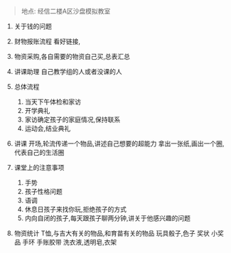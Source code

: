 > 地点: 经信二楼A区沙盘模拟教室

1. 关于钱的问题
2. 财物报账流程
   看好链接,
3. 物资采购,各自需要的物资自己买,总表汇总
4. 讲课助理
   自己教学组的人或者没课的人
5. 总体流程
   1. 当天下午体检和家访
   2. 开学典礼
   3. 家访确定孩子的家庭情况,保持联系
   4. 运动会,结业典礼
6. 讲课
   开场,轮流传递一个物品,讲述自己想要的超能力
   拿出一张纸,画出一个圈,代表自己的生活圈
7. 课堂上的注意事项
   1. 手势
   2. 孩子性格问题
   3. 语调
   4. 休息日孩子来找你玩,拒绝孩子的方式
   5. 内向自闭的孩子,每天跟孩子聊两分钟,讲关于他感兴趣的问题

8. 物资统计
   T恤,与吉大有关的物品,和育苗有关的物品
   玩具骰子,色子
   奖状
   小奖品
   手环
   手账胶带
   洗衣液,透明皂,衣架